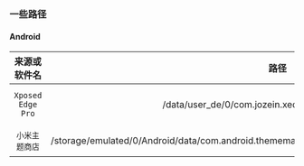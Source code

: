 ### 一些路径
####  **Android**
|来源或软件名|路径|作用|
|:-------------:|:-------------:|:-------------:|
|`Xposed Edge Pro`|/data/user_de/0/com.jozein.xedgepro/prefs/collection|XposedEdgePro抓取intent的收藏夹的实际文件|
|`小米主题商店`|/storage/emulated/0/Android/data/com.android.thememanager/files/MIUI/theme/.data/content/lockscreen|小米桌面锁屏图片更改|
